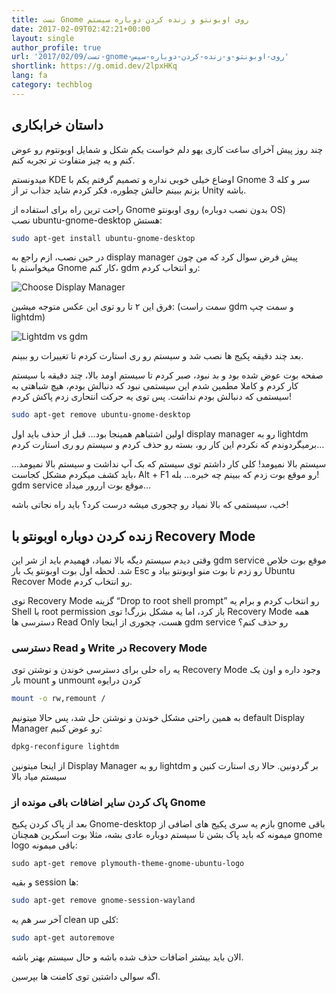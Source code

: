 ```yaml
---
title: تست Gnome روی اوبونتو و زنده کردن دوباره سیستم
date: 2017-02-09T02:42:21+00:00
layout: single
author_profile: true
url: '2017/02/09/تست-gnome-روی-اوبونتو-و-زنده-کردن-دوباره-سیس'
shortlink: https://g.omid.dev/2lpxHKq
lang: fa
category: techblog
---
```

## داستان خرابکاری

چند روز پیش آخرای ساعت کاری یهو دلم خواست یکم شکل و شمایل اوبونتوم رو عوض کنم و یه چیز متفاوت تر تجربه کنم.

میدونستم KDE اوضاع خیلی خوبی نداره و تصمیم گرفتم یکم با Gnome 3 سر و کله بزنم ببینم حالش چطوره، فکر کردم شاید جذاب تر از Unity باشه.

راحت ترین راه برای استفاده از Gnome روی اوبونتو (بدون نصب دوباره OS) نصب ubuntu-gnome-desktop هستش:

```bash
sudo apt-get install ubuntu-gnome-desktop
```

در حین نصب، ازم راجع به display manager پیش فرض سوال کرد که من چون میخواستم با Gnome کار کنم، gdm رو انتخاب کردم:

![Choose Display Manager](/images/2017/02/uj0A9.png)

فرق این ۲ تا رو توی این عکس متوجه میشین: (سمت راست gdm و سمت چپ lightdm)

![Lightdm vs gdm](/images/2017/02/LaCqz.jpg)

بعد چند دقیقه پکیج ها نصب شد و سیستم رو ری استارت کردم تا تغییرات رو ببینم.

صفحه بوت عوض شده بود و بد نبود، صبر کردم تا سیستم اومد بالا، چند دقیقه با سیستم کار کردم و کاملا مطمین شدم این سیستمی نبود که دنبالش بودم، هیچ شباهتی به سیستمی که دنبالش بودم نداشت. پس توی یه حرکت انتحاری زدم پاکش کردم!

```bash
sudo apt-get remove ubuntu-gnome-desktop

```

اولین اشتباهم همینجا بود&#8230; قبل از حذف باید اول display manager رو به lightdm برمیگردوندم که نکردم این کار رو، بسته رو حذف کردم و سیستم رو ری استارت کردم&#8230;

سیستم بالا نمیومد! کلی کار داشتم توی سیستم که بک آپ نداشت و سیستم بالا نمیومد&#8230; باید کشف میکردم مشکل کجاست، Alt + F1 رو موقع بوت زدم که ببینم چه خبره&#8230; بله! gdm service موقع بوت اررور میداد&#8230;

خب، سیستمی که بالا نمیاد رو چجوری میشه درست کرد؟ باید راه نجاتی باشه!

## زنده کردن دوباره اوبونتو با Recovery Mode

وقتی دیدم سیستم دیگه بالا نمیاد، فهمیدم باید از شر این gdm service موقع بوت خلاص شد. لحظه اول بوت اوبونتو یک بار Esc رو زدم تا بوت منو اوبونتو بیاد و Ubuntu Recover Mode رو انتخاب کردم.

توی Recovery Mode گزینه “Drop to root shell prompt” رو انتخاب کردم و برام یه Shell با root permission باز کرد، اما یه مشکل بزرگ! توی Recovery Mode همه دسترسی ها Read Only هست، چجوری از اینجا gdm service رو حذف کنم؟

### دسترسی Read و Write در Recovery Mode

یه راه حلی برای دسترسی خوندن و نوشتن توی Recovery Mode وجود داره و اون یک بار mount و unmount کردن درایوه

```bash
mount -o rw,remount /
```

به همین راحتی مشکل خوندن و نوشتن حل شد، پس حالا میتونیم default Display Manager رو عوض کنیم:

```bash
dpkg-reconfigure lightdm
```

از اینجا میتونین Display Manager رو به lightdm بر گردونین. حالا ری استارت کنین و سیستم میاد بالا

### پاک کردن سایر اضافات باقی مونده از Gnome

بعد از پاک کردن پکیج Gnome-desktop بازم یه سری پکیج های اضافی از gnome باقی میمونه که باید پاک بشن تا سیستم دوباره عادی بشه، مثلا بوت اسکرین همچنان gnome logo باقی میمونه:

```shell
sudo apt-get remove plymouth-theme-gnome-ubuntu-logo
```

و بقیه session ها:

```bash
sudo apt-get remove gnome-session-wayland
```

آخر سر هم یه clean up کلی:

```bash
sudo apt-get autoremove
```

الان باید بیشتر اضافات حذف شده باشه و حال سیستم بهتر باشه.

اگه سوالی داشتین توی کامنت ها بپرسین.
